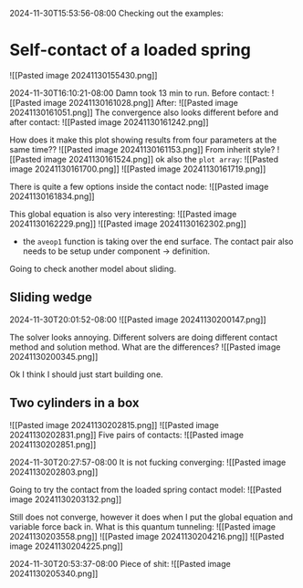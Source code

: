 2024-11-30T15:53:56-08:00
Checking out the examples:

# Self-contact of a loaded spring
![[Pasted image 20241130155430.png]]

2024-11-30T16:10:21-08:00
Damn took 13 min to run.
Before contact:
![[Pasted image 20241130161028.png]]
After:
![[Pasted image 20241130161051.png]]
The convergence also looks different before and after contact:
![[Pasted image 20241130161242.png]]

How does it make this plot showing results from four parameters at the same time??
![[Pasted image 20241130161153.png]]
From inherit style?
![[Pasted image 20241130161524.png]]
ok also the `plot array`:
![[Pasted image 20241130161700.png]]
![[Pasted image 20241130161719.png]]

There is quite a few options inside the contact node:
![[Pasted image 20241130161834.png]]

This global equation is also very interesting:
![[Pasted image 20241130162229.png]]
![[Pasted image 20241130162302.png]]
- the `aveop1` function is taking over the end surface.
The contact pair also needs to be setup under component -> definition.

Going to check another model about sliding.
## Sliding wedge
2024-11-30T20:01:52-08:00
![[Pasted image 20241130200147.png]]

The solver looks annoying. Different solvers are doing different contact method and solution method. What are the differences?
![[Pasted image 20241130200345.png]]

Ok I think I should just start building one.

## Two cylinders in a box

![[Pasted image 20241130202815.png]]
![[Pasted image 20241130202831.png]]
Five pairs of contacts:
![[Pasted image 20241130202851.png]]


2024-11-30T20:27:57-08:00
It is not fucking converging:
![[Pasted image 20241130202803.png]]

Going to try the contact from the loaded spring contact model:
![[Pasted image 20241130203132.png]]

Still does not converge, however it does when I put the global equation and variable force back in.
What is this quantum tunneling:
![[Pasted image 20241130203558.png]]
![[Pasted image 20241130204216.png]]
![[Pasted image 20241130204225.png]]

2024-11-30T20:53:37-08:00
Piece of shit:
![[Pasted image 20241130205340.png]]



